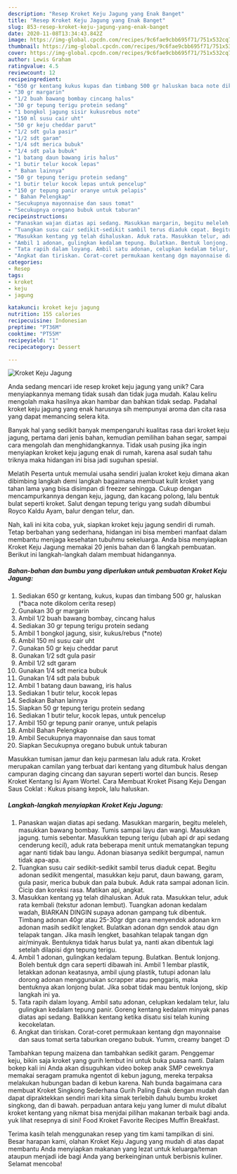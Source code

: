 ```yaml
---
description: "Resep Kroket Keju Jagung yang Enak Banget"
title: "Resep Kroket Keju Jagung yang Enak Banget"
slug: 853-resep-kroket-keju-jagung-yang-enak-banget
date: 2020-11-08T13:34:43.842Z
image: https://img-global.cpcdn.com/recipes/9c6fae9cbb695f71/751x532cq70/kroket-keju-jagung-foto-resep-utama.jpg
thumbnail: https://img-global.cpcdn.com/recipes/9c6fae9cbb695f71/751x532cq70/kroket-keju-jagung-foto-resep-utama.jpg
cover: https://img-global.cpcdn.com/recipes/9c6fae9cbb695f71/751x532cq70/kroket-keju-jagung-foto-resep-utama.jpg
author: Lewis Graham
ratingvalue: 4.5
reviewcount: 12
recipeingredient:
- "650 gr kentang kukus kupas dan timbang 500 gr haluskan baca note dikolom cerita resep"
- "30 gr margarin"
- "1/2 buah bawang bombay cincang halus"
- "30 gr tepung terigu protein sedang"
- "1 bongkol jagung sisir kukusrebus note"
- "150 ml susu cair uht"
- "50 gr keju cheddar parut"
- "1/2 sdt gula pasir"
- "1/2 sdt garam"
- "1/4 sdt merica bubuk"
- "1/4 sdt pala bubuk"
- "1 batang daun bawang iris halus"
- "1 butir telur kocok lepas"
- " Bahan lainnya"
- "50 gr tepung terigu protein sedang"
- "1 butir telur kocok lepas untuk pencelup"
- "150 gr tepung panir oranye untuk pelapis"
- " Bahan Pelengkap"
- "Secukupnya mayonnaise dan saus tomat"
- "Secukupnya oregano bubuk untuk taburan"
recipeinstructions:
- "Panaskan wajan diatas api sedang. Masukkan margarin, begitu meleleh, masukkan bawang bombay. Tumis sampai layu dan wangi. Masukkan jagung. tumis sebentar. Masukkan tepung terigu (ubah api dr api sedang cenderung kecil), aduk rata beberapa menit untuk mematangkan tepung agar nanti tidak bau langu. Adonan biasanya sedikit bergumpal, namun tidak apa-apa."
- "Tuangkan susu cair sedikit-sedikit sambil terus diaduk cepat. Begitu adonan sedikit mengental, masukkan keju parut, daun bawang, garam, gula pasir, merica bubuk dan pala bubuk. Aduk rata sampai adonan licin. Cicip dan koreksi rasa. Matikan api, angkat."
- "Masukkan kentang yg telah dihaluskan. Aduk rata. Masukkan telur, aduk rata kembali (tekstur adonan lembut). Tuangkan adonan kedalam wadah, BIARKAN DINGIN supaya adonan gampang tuk dibentuk. Timbang adonan 40gr atau 25-30gr dgn cara menyendok adonan krn adonan masih sedikit lengket. Bulatkan adonan dgn sendok atau dgn telapak tangan. Jika masih lengket, basahkan telapak tangan dgn air/minyak. Bentuknya tidak harus bulat ya, nanti akan dibentuk lagi setelah dilapisi dgn tepung terigu."
- "Ambil 1 adonan, gulingkan kedalam tepung. Bulatkan. Bentuk lonjong. Boleh bentuk dgn cara seperti dibawah ini. Ambil 1 lembar plastik, letakkan adonan keatasnya, ambil ujung plastik, tutupi adonan lalu dorong adonan menggunakan scrapper atau penggaris, maka bentuknya akan lonjong bulat. Jika sobat tidak mau bentuk lonjong, skip langkah ini ya."
- "Tata rapih dalam loyang. Ambil satu adonan, celupkan kedalam telur, lalu gulingkan kedalam tepung panir. Goreng kentang kedalam minyak panas diatas api sedang. Balikkan kentang ketika disatu sisi telah kuning kecokelatan."
- "Angkat dan tiriskan. Corat-coret permukaan kentang dgn mayonnaise dan saus tomat serta taburkan oregano bubuk. Yumm, creamy banget :D"
categories:
- Resep
tags:
- kroket
- keju
- jagung

katakunci: kroket keju jagung 
nutrition: 155 calories
recipecuisine: Indonesian
preptime: "PT36M"
cooktime: "PT55M"
recipeyield: "1"
recipecategory: Dessert

---
```



![Kroket Keju Jagung](https://img-global.cpcdn.com/recipes/9c6fae9cbb695f71/751x532cq70/kroket-keju-jagung-foto-resep-utama.jpg)

Anda sedang mencari ide resep kroket keju jagung yang unik? Cara menyiapkannya memang tidak susah dan tidak juga mudah. Kalau keliru mengolah maka hasilnya akan hambar dan bahkan tidak sedap. Padahal kroket keju jagung yang enak harusnya sih mempunyai aroma dan cita rasa yang dapat memancing selera kita.

Banyak hal yang sedikit banyak mempengaruhi kualitas rasa dari kroket keju jagung, pertama dari jenis bahan, kemudian pemilihan bahan segar, sampai cara mengolah dan menghidangkannya. Tidak usah pusing jika ingin menyiapkan kroket keju jagung enak di rumah, karena asal sudah tahu triknya maka hidangan ini bisa jadi suguhan spesial.

Melatih Peserta untuk memulai usaha sendiri jualan kroket keju dimana akan dibimbing langkah demi langkah bagaimana membuat kulit kroket yang tahan lama yang bisa disimpan di freezer sehingga. Cukup dengan mencampurkannya dengan keju, jagung, dan kacang polong, lalu bentuk bulat seperti kroket. Salut dengan tepung terigu yang sudah dibumbui Royco Kaldu Ayam, balur dengan telur, dan.


Nah, kali ini kita coba, yuk, siapkan kroket keju jagung sendiri di rumah. Tetap berbahan yang sederhana, hidangan ini bisa memberi manfaat dalam membantu menjaga kesehatan tubuhmu sekeluarga. Anda bisa menyiapkan Kroket Keju Jagung memakai 20 jenis bahan dan 6 langkah pembuatan. Berikut ini langkah-langkah dalam membuat hidangannya.

<!--inarticleads1-->

##### Bahan-bahan dan bumbu yang diperlukan untuk pembuatan Kroket Keju Jagung:

1. Sediakan 650 gr kentang, kukus, kupas dan timbang 500 gr, haluskan (*baca note dikolom cerita resep)
1. Gunakan 30 gr margarin
1. Ambil 1/2 buah bawang bombay, cincang halus
1. Sediakan 30 gr tepung terigu protein sedang
1. Ambil 1 bongkol jagung, sisir, kukus/rebus (*note)
1. Ambil 150 ml susu cair uht
1. Gunakan 50 gr keju cheddar parut
1. Gunakan 1/2 sdt gula pasir
1. Ambil 1/2 sdt garam
1. Gunakan 1/4 sdt merica bubuk
1. Gunakan 1/4 sdt pala bubuk
1. Ambil 1 batang daun bawang, iris halus
1. Sediakan 1 butir telur, kocok lepas
1. Sediakan  Bahan lainnya
1. Siapkan 50 gr tepung terigu protein sedang
1. Sediakan 1 butir telur, kocok lepas, untuk pencelup
1. Ambil 150 gr tepung panir oranye, untuk pelapis
1. Ambil  Bahan Pelengkap
1. Ambil Secukupnya mayonnaise dan saus tomat
1. Siapkan Secukupnya oregano bubuk untuk taburan


Masukkan tumisan jamur dan keju parmesan lalu aduk rata. Kroket merupakan camilan yang terbuat dari kentang yang ditumbuk halus dengan campuran daging cincang dan sayuran seperti wortel dan buncis. Resep Kroket Kentang Isi Ayam Wortel. Cara Membuat Kroket Pisang Keju Dengan Saus Coklat : Kukus pisang kepok, lalu haluskan. 

<!--inarticleads2-->

##### Langkah-langkah menyiapkan Kroket Keju Jagung:

1. Panaskan wajan diatas api sedang. Masukkan margarin, begitu meleleh, masukkan bawang bombay. Tumis sampai layu dan wangi. Masukkan jagung. tumis sebentar. Masukkan tepung terigu (ubah api dr api sedang cenderung kecil), aduk rata beberapa menit untuk mematangkan tepung agar nanti tidak bau langu. Adonan biasanya sedikit bergumpal, namun tidak apa-apa.
1. Tuangkan susu cair sedikit-sedikit sambil terus diaduk cepat. Begitu adonan sedikit mengental, masukkan keju parut, daun bawang, garam, gula pasir, merica bubuk dan pala bubuk. Aduk rata sampai adonan licin. Cicip dan koreksi rasa. Matikan api, angkat.
1. Masukkan kentang yg telah dihaluskan. Aduk rata. Masukkan telur, aduk rata kembali (tekstur adonan lembut). Tuangkan adonan kedalam wadah, BIARKAN DINGIN supaya adonan gampang tuk dibentuk. Timbang adonan 40gr atau 25-30gr dgn cara menyendok adonan krn adonan masih sedikit lengket. Bulatkan adonan dgn sendok atau dgn telapak tangan. Jika masih lengket, basahkan telapak tangan dgn air/minyak. Bentuknya tidak harus bulat ya, nanti akan dibentuk lagi setelah dilapisi dgn tepung terigu.
1. Ambil 1 adonan, gulingkan kedalam tepung. Bulatkan. Bentuk lonjong. Boleh bentuk dgn cara seperti dibawah ini. Ambil 1 lembar plastik, letakkan adonan keatasnya, ambil ujung plastik, tutupi adonan lalu dorong adonan menggunakan scrapper atau penggaris, maka bentuknya akan lonjong bulat. Jika sobat tidak mau bentuk lonjong, skip langkah ini ya.
1. Tata rapih dalam loyang. Ambil satu adonan, celupkan kedalam telur, lalu gulingkan kedalam tepung panir. Goreng kentang kedalam minyak panas diatas api sedang. Balikkan kentang ketika disatu sisi telah kuning kecokelatan.
1. Angkat dan tiriskan. Corat-coret permukaan kentang dgn mayonnaise dan saus tomat serta taburkan oregano bubuk. Yumm, creamy banget :D


Tambahkan tepung maizena dan tambahkan sedikit garam. Penggemar keju, bikin saja kroket yang gurih lembut ini untuk buka puasa nanti. Dalam bokep kali ini Anda akan disuguhkan video bokep anak SMP ceweknya memakai seragam pramuka ngentot di kebun jagung, mereka terpaksa melakukan hubungan badan di kebun karena. Nah bunda bagaimana cara membuat Kroket Singkong Sederhana Gurih Paling Enak dengan mudah dan dapat dipraktekkan sendiri mari kita simak terlebih dahulu bumbu kroket singkong, dan di bawah. perpaduan antara keju yang lumer di mulut dibalut kroket kentang yang nikmat bisa menjdai pilihan makanan terbaik bagi anda. yuk lihat resepnya di sini! Food Kroket Favorite Recipes Muffin Breakfast. 

Terima kasih telah menggunakan resep yang tim kami tampilkan di sini. Besar harapan kami, olahan Kroket Keju Jagung yang mudah di atas dapat membantu Anda menyiapkan makanan yang lezat untuk keluarga/teman ataupun menjadi ide bagi Anda yang berkeinginan untuk berbisnis kuliner. Selamat mencoba!
